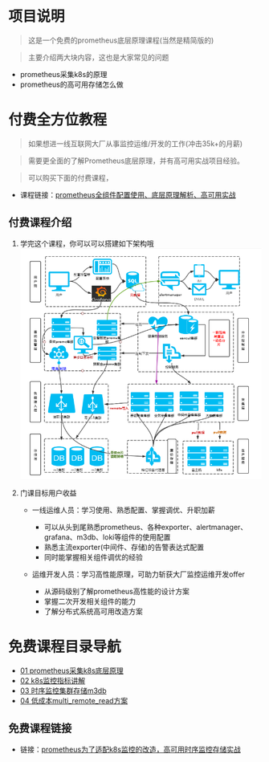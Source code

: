 
# 项目说明
>这是一个免费的prometheus底层原理课程(当然是精简版的)

> 主要介绍两大块内容，这也是大家常见的问题
- prometheus采集k8s的原理
- prometheus的高可用存储怎么做

# 付费全方位教程
> 如果想进一线互联网大厂从事监控运维/开发的工作(冲击35k+的月薪)

> 需要更全面的了解Prometheus底层原理，并有高可用实战项⽬经验。

> 可以购买下面的付费课程，

- 课程链接：[prometheus全组件配置使用、底层原理解析、高可用实战](https://ke.qq.com/course/3549215?tuin=361e95b0)
## 付费课程介绍

1. 学完这个课程，你可以可以搭建如下架构哦
![image](./pic/ha_arch.png)

2. 门课目标用户收益
    - 一线运维人员：学习使用、熟悉配置、掌握调优、升职加薪
        - 可以从头到尾熟悉prometheus、各种exporter、alertmanager、grafana、m3db、loki等组件的使用配置
        - 熟悉主流exporter(中间件、存储)的告警表达式配置
        - 同时能掌握相关组件调优的经验
        
    - 运维开发人员：学习高性能原理，可助⼒斩获⼤⼚监控运维开发offer
        - 从源码级别了解prometheus高性能的设计方案
        - 掌握二次开发相关组件的能力
        - 了解分布式系统高可用改造方案


# 免费课程目录导航
- [01 prometheus采集k8s底层原理](./01_prometheus适配k8s采集.md)
- [02 k8s监控指标讲解](./02_k8s监控指标讲解.md)
- [03 时序监控集群存储m3db](./03_时序监控集群存储m3db.md)
- [04 低成本multi_remote_read方案](./04_低成本multi_remote_read方案.md)

## 免费课程链接
- 链接：[prometheus为了适配k8s监控的改造，高可用时序监控存储实战](https://ke.qq.com/course/3517990?taid=12068265399791142&tuin=361e95b0)